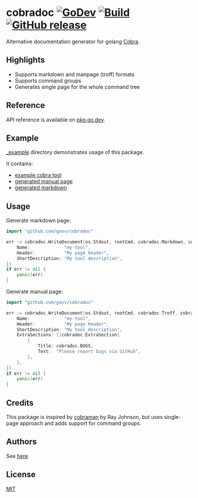 # cobradoc [![GoDev](https://img.shields.io/badge/go.dev-reference-007d9c?logo=go&logoColor=white)](https://pkg.go.dev/github.com/gavv/cobradoc) [![Build](https://github.com/gavv/cobradoc/workflows/build/badge.svg)](https://github.com/gavv/cobradoc/actions) [![GitHub release](https://img.shields.io/github/tag/gavv/cobradoc.svg)](https://github.com/gavv/cobradoc/tags)

Alternative documentation generator for golang [Cobra](https://github.com/spf13/cobra).

Highlights
----------

* Supports markdown and manpage (troff) formats
* Supports command groups
* Generates single page for the whole command tree

Reference
---------

API reference is available on [pkg.go.dev](https://pkg.go.dev/github.com/gavv/cobradoc#section-documentation).

Example
-------

[_example](_example) directory demonstrates usage of this package.

It contains:

* [example cobra tool](_example/example.go)
* [generated manual page](_example/_manpage.md)
* [generated markdown](_example/_markdown.md)

Usage
-----

Generate markdown page:

```go
import "github.com/gavv/cobradoc"

err := cobradoc.WriteDocument(os.Stdout, rootCmd, cobradoc.Markdown, cobradoc.Options{
	Name:             "my-tool",
	Header:           "My page header",
	ShortDescription: "My tool description",
})
if err != nil {
	panic(err)
}
```

Generate manual page:

```go
import "github.com/gavv/cobradoc"

err := cobradoc.WriteDocument(os.Stdout, rootCmd, cobradoc.Troff, cobradoc.Options{
	Name:             "my-tool",
	Header:           "My page header",
	ShortDescription: "My tool description",
	ExtraSections: []cobradoc.ExtraSection{
		{
   			Title: cobradoc.BUGS,
			Text:  "Please report bugs via GitHub",
		},
	},
})
if err != nil {
    panic(err)
}
```

Credits
-------

This package is inspired by [cobraman](https://github.com/rayjohnson/cobraman) by Ray Johnson, but uses single-page approach and adds support for command groups.

Authors
-------

See [here](https://github.com/gavv/cobradoc/graphs/contributors).

License
-------

[MIT](LICENSE)
